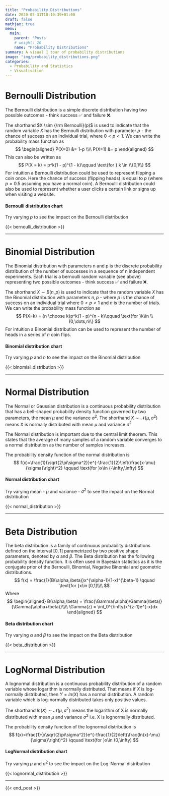 ```yaml
---
title: "Probability Distributions"
date: 2020-05-31T10:10:39+01:00
draft: false
mathjax: true
menu:
  main:
    parent: 'Posts'
    # weight: 20
    name: "Probability Distributions"
summary: A visual 👀 tour of probability distributions
image: "img/probability_distributions.png"
categories:
  - Probability and Statistics
  - Visualisation
---
```



# Bernoulli Distribution
The Bernoulli distribution is a simple discrete distribution having two possible outcomes - think success ✅ and failure ❌.

The shorthand $X \sim {\rm Bernoulli}(p)$ is used to indicate that the random variable $X$ has the Bernoulli distribution with parameter $p$ - the chance of success on an individual trial, where $0 < p < 1$. We can write the probability mass function as
$$
\begin{aligned}
P(X=0) &= 1-p \\\\
P(X=1) &= p
\end{aligned}
$$
This can also be written as
$$
P(X = k) = p^k(1 - p)^{1 - k}\qquad \text{for } k \in \\{0,1\\}
$$
For intuition a Bernoulli distribution could be used to represent flipping a coin once. Here the chance of success (flipping heads) is equal to $p$ (where $p=0.5$ assuming you have a normal coin). A Bernoulli distribution could also be used to represent whether a user clicks a certain link or signs up when visiting a website.

#### Bernoulli distribution chart

Try varying $p$ to see the impact on the Bernoulli distribution

{{< bernoulli_distribution >}}

---

# Binomial Distribution
The Binomial distribution with parameters n and p is the discrete probability distribution of the number of successes in a sequence of n independent experiments. Each trial is a bernoulli random variable (see above) representing two possible outcomes - think success ✅ and failure ❌.

The shorthand $X \sim B(n, p)$ is used to indicate that the random variable $X$ has the Binomial distribution with parameters $n, p$ - where $p$ is the chance of success on an individual trial where $0 < p < 1$ and $n$ is the number of trials. We can write the probability mass function as
$$
P(X=k) = {n \choose k}p^k(1 - p)^{n - k}\qquad \text{for }k\in \\{0,\dots,n\\}
$$
For intuition a Binomial distribution can be used to represent the number of heads in a series of $n$ coin flips.

#### Binomial distribution chart

Try varying $p$ and $n$ to see the impact on the Binomial distribution

{{< binomial_distribution >}}

---

# Normal Distribution
The Normal or Gaussian distribution is a continuous probability distribution that has a bell-shaped probability density function governed by two parameters, the mean $\mu$ and the variance $\sigma^2$. The shorthand $X \sim \mathcal{N}(\mu,\sigma^2)$ means X is normally distributed with mean $\mu$ and variance $\sigma^2$

The Normal distribution is important due to the central limit theorem. This states that the average of many samples of a random variable converges to a normal distribution as the number of samples increases.

The probability density function of the normal distribution is
$$
f(x)=\frac{1}{\sqrt{2\pi\sigma^2}}e^{-\frac{1}{2}\left(\frac{x-\mu}{\sigma}\right)^2}
\qquad \text{for }x\in (-\infty,\infty)
$$

#### Normal distribution chart

Try varying mean - $\mu$ and variance - $\sigma^2$ to see the impact on the Normal distribution

{{< normal_distribution >}}

---

# Beta Distribution

The beta distribution is a family of continuous probability distributions defined on the interval $[0, 1]$ parametrized by two positive shape parameters, denoted by $\alpha$ and $\beta$. The Beta distribution has the following probability density function. It is often used in Bayesian statistics as it is the conjugate prior of the Bernoulli, Binomial, Negative Binomial and geometric distributions. 
$$
f(x) = \frac{1}{B(\alpha,\beta)}x^{\alpha-1}(1-x)^{\beta-1}
\qquad \text{for }x\in [0,1]\\\\
$$
Where
$$
\begin{aligned}
B(\alpha,\beta) = \frac{\Gamma(\alpha)\Gamma(\beta)}{\Gamma(\alpha+\beta)}\\\\
\Gamma(z) = \int_0^{\infty}x^{z-1}e^{-x}dx
\end{aligned}
$$

#### Beta distribution chart

Try varying $\alpha$ and $\beta$ to see the impact on the Beta distribution

{{< beta_distribution >}}

---

# LogNormal Distribution

A lognormal distribution is a continuous probability distribution of a random variable whose logarithm is normally distributed. That means if $X$ is log-normally distributed, then $Y = ln(X)$ has a normal distribution. A random variable which is log-normally distributed takes only positive values.

The shorthand $ln(X) \sim \mathcal{N}(\mu,\sigma^2)$ means the logarithm of X is normally distributed with mean $\mu$ and variance $\sigma^2$ i.e. X is lognormally distributed.

The probability density function of the lognormal distribution is
$$
f(x)=\frac{1}{x\sqrt{2\pi\sigma^2}}e^{-\frac{1}{2}\left(\frac{ln(x)-\mu}{\sigma}\right)^2}
\qquad \text{for }x\in (0,\infty)
$$

#### LogNormal distribution chart

Try varying $\mu$ and $\sigma^2$ to see the impact on the Log-Normal distribution

{{< lognormal_distribution >}}

---

{{< end_post >}}